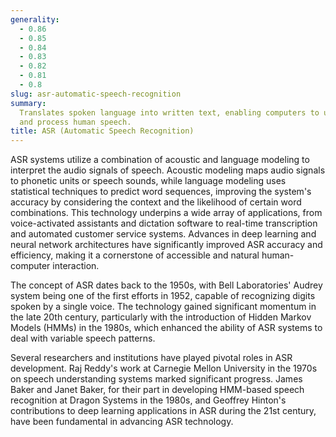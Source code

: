 ```yaml
---
generality:
  - 0.86
  - 0.85
  - 0.84
  - 0.83
  - 0.82
  - 0.81
  - 0.8
slug: asr-automatic-speech-recognition
summary:
  Translates spoken language into written text, enabling computers to understand
  and process human speech.
title: ASR (Automatic Speech Recognition)
---
```


ASR systems utilize a combination of acoustic and language modeling to interpret the audio signals of speech. Acoustic modeling maps audio signals to phonetic units or speech sounds, while language modeling uses statistical techniques to predict word sequences, improving the system's accuracy by considering the context and the likelihood of certain word combinations. This technology underpins a wide array of applications, from voice-activated assistants and dictation software to real-time transcription and automated customer service systems. Advances in deep learning and neural network architectures have significantly improved ASR accuracy and efficiency, making it a cornerstone of accessible and natural human-computer interaction.

The concept of ASR dates back to the 1950s, with Bell Laboratories' Audrey system being one of the first efforts in 1952, capable of recognizing digits spoken by a single voice. The technology gained significant momentum in the late 20th century, particularly with the introduction of Hidden Markov Models (HMMs) in the 1980s, which enhanced the ability of ASR systems to deal with variable speech patterns.

Several researchers and institutions have played pivotal roles in ASR development. Raj Reddy's work at Carnegie Mellon University in the 1970s on speech understanding systems marked significant progress. James Baker and Janet Baker, for their part in developing HMM-based speech recognition at Dragon Systems in the 1980s, and Geoffrey Hinton's contributions to deep learning applications in ASR during the 21st century, have been fundamental in advancing ASR technology.
